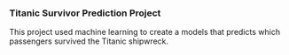 ### Titanic Survivor Prediction Project
This project used machine learning to create a models that predicts which passengers survived the Titanic shipwreck.
